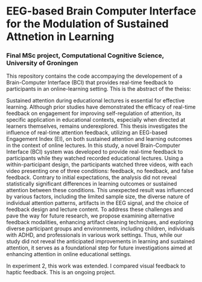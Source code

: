 # EEG-based Brain Computer Interface for the Modulation of Sustained Attnetion in Learning

### Final MSc project, Computational Cognitive Science, University of Groningen

This repository contains the code accompaying the developement of a Brain-Computer Interface (BCI) that provides real-time feedback to participants in an online-learning setting. This is the abstract of the theiss:

Sustained attention during educational lectures is essential for effective learning. Although prior studies have demonstrated the efficacy of real-time feedback on engagement for improving self-regulation of attention, its specific application in educational contexts, especially when directed at learners themselves, remains underexplored. This thesis investigates the influence of real-time attention feedback, utilizing an EEG-based Engagement Index (EI), on both sustained attention and learning outcomes in the context of online lectures. In this study, a novel Brain-Computer Interface (BCI) system was developed to provide real-time feedback to participants while they watched recorded educational lectures. Using a within-participant design, the participants watched three videos, with each video presenting one of three conditions: feedback, no feedback, and false feedback. Contrary to initial expectations, the analysis did not reveal statistically significant differences in learning outcomes or sustained attention between these conditions. This unexpected result was influenced by various factors, including the limited sample size, the diverse nature of individual attention patterns, artifacts in the EEG signal, and the choice of feedback design and lecture content. To address these challenges and pave the way for future research, we propose examining alternative feedback modalities, enhancing artifact cleaning techniques, and exploring diverse participant groups and environments, including children, individuals with ADHD, and professionals in various work settings. Thus, while our study did not reveal the anticipated improvements in learning and sustained attention, it serves as a foundational step for future investigations aimed at enhancing attention in online educational settings.

In experiment 2, this work was extended. I compared visual feedback to haptic feedback. This is an ongoing project. 




